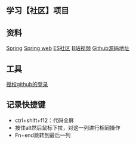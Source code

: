 ## 学习【社区】项目

## 资料
[Spring](https://spring.io/guides)
[Spring web](https://spring.io/guies/gs/serving-web-content/)
[ES社区](https//elasticsearch.cn/explore)
[B站视频](https://www.bilibili.com/video/BV1r4411r7au?p=4&spm_id_from=pageDriver&vd_source=3834ba51ba750b023793a2b7a0fb73e)
[Github源码地址](https://githu.com/codedrinker/community)

## 工具
[授权github的登录](https://docs.github.com/en/developers/apps/building-oauth-apps/creating-an-oauth-app)


## 记录快捷键
- ctrl+shift+f12：代码全屏
- 按住alt然后鼠标下拉，对这一列进行相同操作
- Fn+end跳转到最后一列